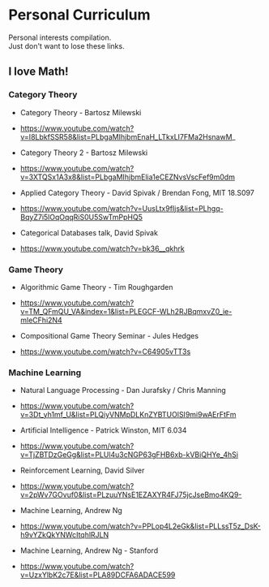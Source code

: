 # Personal Curriculum
  
Personal interests compilation.  
Just don't want to lose these links.
  
## I love Math!
  
### Category Theory
  
- Category Theory - Bartosz Milewski  
 * https://www.youtube.com/watch?v=I8LbkfSSR58&list=PLbgaMIhjbmEnaH_LTkxLI7FMa2HsnawM_

- Category Theory 2 - Bartosz Milewski  
 * https://www.youtube.com/watch?v=3XTQSx1A3x8&list=PLbgaMIhjbmElia1eCEZNvsVscFef9m0dm

- Applied Category Theory - David Spivak / Brendan Fong, MIT 18.S097  
 * https://www.youtube.com/watch?v=UusLtx9fIjs&list=PLhgq-BqyZ7i5lOqOqqRiS0U5SwTmPpHQ5

- Categorical Databases talk, David Spivak  
 * https://www.youtube.com/watch?v=bk36__qkhrk

### Game Theory  
  
- Algorithmic Game Theory - Tim Roughgarden  
 * https://www.youtube.com/watch?v=TM_QFmQU_VA&index=1&list=PLEGCF-WLh2RJBqmxvZ0_ie-mleCFhi2N4

- Compositional Game Theory Seminar - Jules Hedges  
 * https://www.youtube.com/watch?v=C64905vTT3s

### Machine Learning
  
- Natural Language Processing - Dan Jurafsky / Chris Manning  
 * https://www.youtube.com/watch?v=3Dt_yh1mf_U&list=PLQiyVNMpDLKnZYBTUOlSI9mi9wAErFtFm

- Artificial Intelligence - Patrick Winston, MIT 6.034  
 * https://www.youtube.com/watch?v=TjZBTDzGeGg&list=PLUl4u3cNGP63gFHB6xb-kVBiQHYe_4hSi

- Reinforcement Learning, David Silver  
 * https://www.youtube.com/watch?v=2pWv7GOvuf0&list=PLzuuYNsE1EZAXYR4FJ75jcJseBmo4KQ9-

- Machine Learning, Andrew Ng  
 * https://www.youtube.com/watch?v=PPLop4L2eGk&list=PLLssT5z_DsK-h9vYZkQkYNWcItqhlRJLN

- Machine Learning, Andrew Ng - Stanford    
 * https://www.youtube.com/watch?v=UzxYlbK2c7E&list=PLA89DCFA6ADACE599
